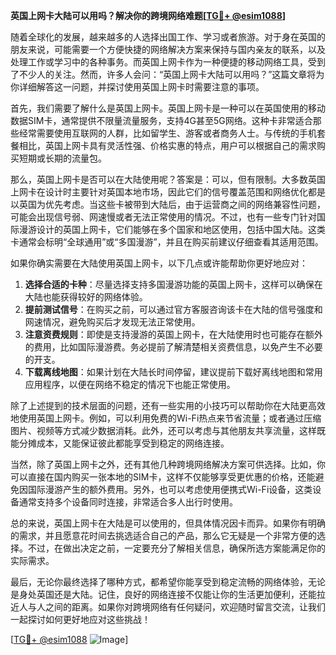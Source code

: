 **英国上网卡大陆可以用吗？解决你的跨境网络难题[[TG💪+ @esim1088](https://t.me/s/esim1088)]**

随着全球化的发展，越来越多的人选择出国工作、学习或者旅游。对于身在英国的朋友来说，可能需要一个方便快捷的网络解决方案来保持与国内亲友的联系，以及处理工作或学习中的各种事务。而英国上网卡作为一种便捷的移动网络工具，受到了不少人的关注。然而，许多人会问：“英国上网卡大陆可以用吗？”这篇文章将为你详细解答这一问题，并探讨使用英国上网卡时需要注意的事项。

首先，我们需要了解什么是英国上网卡。英国上网卡是一种可以在英国使用的移动数据SIM卡，通常提供不限量流量服务，支持4G甚至5G网络。这种卡非常适合那些经常需要使用互联网的人群，比如留学生、游客或者商务人士。与传统的手机套餐相比，英国上网卡具有灵活性强、价格实惠的特点，用户可以根据自己的需求购买短期或长期的流量包。

那么，英国上网卡是否可以在大陆使用呢？答案是：可以，但有限制。大多数英国上网卡在设计时主要针对英国本地市场，因此它们的信号覆盖范围和网络优化都是以英国为优先考虑。当这些卡被带到大陆后，由于运营商之间的网络兼容性问题，可能会出现信号弱、网速慢或者无法正常使用的情况。不过，也有一些专门针对国际漫游设计的英国上网卡，它们能够在多个国家和地区使用，包括中国大陆。这类卡通常会标明“全球通用”或“多国漫游”，并且在购买前建议仔细查看其适用范围。

如果你确实需要在大陆使用英国上网卡，以下几点或许能帮助你更好地应对：

1. **选择合适的卡种**：尽量选择支持多国漫游功能的英国上网卡，这样可以确保在大陆也能获得较好的网络体验。
2. **提前测试信号**：在购买之前，可以通过官方客服咨询该卡在大陆的信号强度和网速情况，避免购买后才发现无法正常使用。
3. **注意资费规则**：即使是支持漫游的英国上网卡，在大陆使用时也可能存在额外的费用，比如国际漫游费。务必提前了解清楚相关资费信息，以免产生不必要的开支。
4. **下载离线地图**：如果计划在大陆长时间停留，建议提前下载好离线地图和常用应用程序，以便在网络不稳定的情况下也能正常使用。

除了上述提到的技术层面的问题，还有一些实用的小技巧可以帮助你在大陆更高效地使用英国上网卡。例如，可以利用免费的Wi-Fi热点来节省流量；或者通过压缩图片、视频等方式减少数据消耗。此外，还可以考虑与其他朋友共享流量，这样既能分摊成本，又能保证彼此都能享受到稳定的网络连接。

当然，除了英国上网卡之外，还有其他几种跨境网络解决方案可供选择。比如，你可以直接在国内购买一张本地的SIM卡，这样不仅能够享受更优惠的价格，还能避免因国际漫游产生的额外费用。另外，也可以考虑使用便携式Wi-Fi设备，这类设备通常支持多个设备同时连接，非常适合多人出行时使用。

总的来说，英国上网卡在大陆是可以使用的，但具体情况因卡而异。如果你有明确的需求，并且愿意花时间去挑选适合自己的产品，那么它无疑是一个非常方便的选择。不过，在做出决定之前，一定要充分了解相关信息，确保所选方案能满足你的实际需求。

最后，无论你最终选择了哪种方式，都希望你能享受到稳定流畅的网络体验，无论是身处英国还是大陆。记住，良好的网络连接不仅能让你的生活更加便利，还能拉近人与人之间的距离。如果你对跨境网络有任何疑问，欢迎随时留言交流，让我们一起探讨如何更好地应对这些挑战！

[[TG💪+ @esim1088](https://t.me/s/esim1088) ![Image](https://i.postimg.cc/4NQfJmqS/Snipaste-2025-05-13-00-14-12.png)]